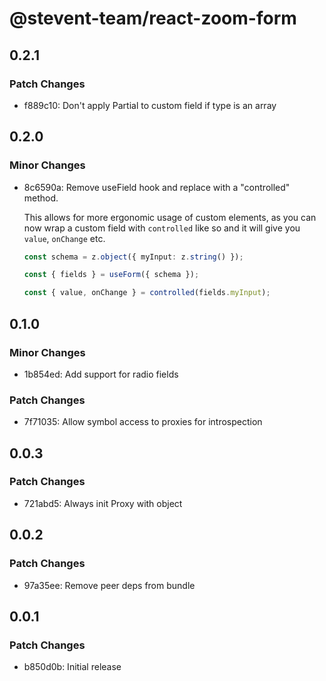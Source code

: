 # @stevent-team/react-zoom-form

## 0.2.1

### Patch Changes

- f889c10: Don't apply Partial to custom field if type is an array

## 0.2.0

### Minor Changes

- 8c6590a: Remove useField hook and replace with a "controlled" method.

  This allows for more ergonomic usage of custom elements, as you can now wrap a custom field with `controlled` like so and it will give you `value`, `onChange` etc.

  ```ts
  const schema = z.object({ myInput: z.string() });

  const { fields } = useForm({ schema });

  const { value, onChange } = controlled(fields.myInput);
  ```

## 0.1.0

### Minor Changes

- 1b854ed: Add support for radio fields

### Patch Changes

- 7f71035: Allow symbol access to proxies for introspection

## 0.0.3

### Patch Changes

- 721abd5: Always init Proxy with object

## 0.0.2

### Patch Changes

- 97a35ee: Remove peer deps from bundle

## 0.0.1

### Patch Changes

- b850d0b: Initial release
